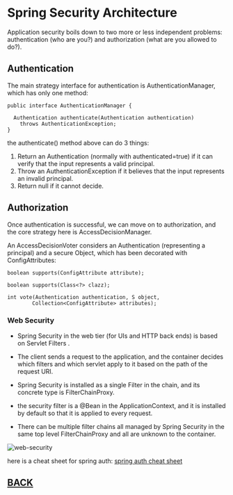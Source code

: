 # Spring Security Architecture
Application security boils down to two more or less independent problems: authentication (who are you?) and authorization (what are you allowed to do?).

## Authentication
The main strategy interface for authentication is AuthenticationManager, which has only one method:

```
public interface AuthenticationManager {

  Authentication authenticate(Authentication authentication)
    throws AuthenticationException;
}
```

the authenticate() method above can do 3 things:
1. Return an Authentication (normally with authenticated=true) if it can verify that the input represents a valid principal.
2. Throw an AuthenticationException if it believes that the input represents an invalid principal.
3. Return null if it cannot decide.

## Authorization 
Once authentication is successful, we can move on to authorization, and the core strategy here is AccessDecisionManager. 

An AccessDecisionVoter considers an Authentication (representing a principal) and a secure Object, which has been decorated with ConfigAttributes:

```
boolean supports(ConfigAttribute attribute);

boolean supports(Class<?> clazz);

int vote(Authentication authentication, S object,
        Collection<ConfigAttribute> attributes);
```

### Web Security
+ Spring Security in the web tier (for UIs and HTTP back ends) is based on Servlet Filters .

+ The client sends a request to the application, and the container decides which filters and which servlet apply to it based on the path of the request URI.

+ Spring Security is installed as a single Filter in the chain, and its concrete type is FilterChainProxy.

+ the security filter is a @Bean in the ApplicationContext, and it is installed by default so that it is applied to every request.

+ There can be multiple filter chains all managed by Spring Security in the same top level FilterChainProxy and all are unknown to the container.

![web-security](https://docs.spring.io/spring-security/site/docs/current/reference/html5/images/servlet/authentication/unpwd/loginurlauthenticationentrypoint.png)


here is a cheat sheet for spring auth:
[spring auth cheat sheet](https://github.com/codefellows/seattle-java-401d2/blob/master/SpringAuthCheatSheet.md)








## [BACK](../README.md)